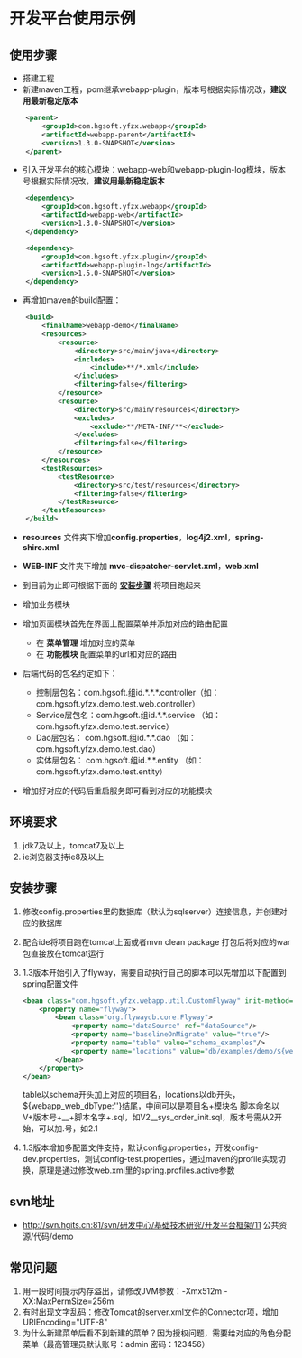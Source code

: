 # 开发平台使用示例

## 使用步骤
* 搭建工程
 * 新建maven工程，pom继承webapp-plugin，版本号根据实际情况改，**建议用最新稳定版本**
 
```xml
    <parent>
        <groupId>com.hgsoft.yfzx.webapp</groupId>
        <artifactId>webapp-parent</artifactId>
        <version>1.3.0-SNAPSHOT</version>
    </parent>
``` 
 * 引入开发平台的核心模块：webapp-web和webapp-plugin-log模块，版本号根据实际情况改，**建议用最新稳定版本**
 
```xml
    <dependency>
        <groupId>com.hgsoft.yfzx.webapp</groupId>
        <artifactId>webapp-web</artifactId>
        <version>1.3.0-SNAPSHOT</version>
    </dependency>

    <dependency>
        <groupId>com.hgsoft.yfzx.plugin</groupId>
        <artifactId>webapp-plugin-log</artifactId>
        <version>1.5.0-SNAPSHOT</version>
    </dependency>
```    
 
 * 再增加maven的build配置：
 
```xml
    <build>
        <finalName>webapp-demo</finalName>
        <resources>
            <resource>
                <directory>src/main/java</directory>
                <includes>
                    <include>**/*.xml</include>
                </includes>
                <filtering>false</filtering>
            </resource>
            <resource>
                <directory>src/main/resources</directory>
                <excludes>
                    <exclude>**/META-INF/**</exclude>
                </excludes>
                <filtering>false</filtering>
            </resource>
        </resources>
        <testResources>
            <testResource>
                <directory>src/test/resources</directory>
                <filtering>false</filtering>
            </testResource>
        </testResources>
    </build>
```
 
 * **resources** 文件夹下增加**config.properties**，**log4j2.xml**，**spring-shiro.xml**
 * **WEB-INF** 文件夹下增加 **mvc-dispatcher-servlet.xml**，**web.xml**
 * 到目前为止即可根据下面的 [**安装步骤**](#%E5%AE%89%E8%A3%85%E6%AD%A5%E9%AA%A4) 将项目跑起来
 
* 增加业务模块
 * 增加页面模块首先在界面上配置菜单并添加对应的路由配置
   * 在 **菜单管理** 增加对应的菜单
   * 在 **功能模块** 配置菜单的url和对应的路由
 * 后端代码的包名约定如下：
   * 控制层包名：com.hgsoft.组id.\*.\*.\*.controller（如：com.hgsoft.yfzx.demo.test.web.controller）
    * Service层包名：com.hgsoft.组id.\*.\*.service （如：com.hgsoft.yfzx.demo.test.service）
    * Dao层包名： com.hgsoft.组id.\*.\*.dao （如：com.hgsoft.yfzx.demo.test.dao）
    * 实体层包名： com.hgsoft.组id.\*.\*.entity （如：com.hgsoft.yfzx.demo.test.entity）
 * 增加好对应的代码后重启服务即可看到对应的功能模块

## 环境要求
1. jdk7及以上，tomcat7及以上
2. ie浏览器支持ie8及以上

## 安装步骤
1. 修改config.properties里的数据库（默认为sqlserver）连接信息，并创建对应的数据库
2. 配合ide将项目跑在tomcat上面或者mvn clean package 打包后将对应的war包直接放在tomcat运行
3. 1.3版本开始引入了flyway，需要自动执行自己的脚本可以先增加以下配置到spring配置文件

    ```xml
    <bean class="com.hgsoft.yfzx.webapp.util.CustomFlyway" init-method="init" depends-on="flyway">
        <property name="flyway">
            <bean class="org.flywaydb.core.Flyway">
                <property name="dataSource" ref="dataSource"/>
                <property name="baselineOnMigrate" value="true"/>
                <property name="table" value="schema_examples"/>
                <property name="locations" value="db/examples/demo/${webapp_web_dbType:''}"/>
            </bean>
        </property>
    </bean>
    ```
    
    table以schema开头加上对应的项目名，locations以db开头，${webapp_web_dbType:''}结尾，中间可以是项目名+模块名
    脚本命名以V+版本号+__+脚本名字+.sql，如V2__sys_order_init.sql，版本号需从2开始，可以加.号，如2.1

4. 1.3版本增加多配置文件支持，默认config.properties，开发config-dev.properties，测试config-test.properties，通过maven的profile实现切换，原理是通过修改web.xml里的spring.profiles.active参数

## svn地址

* <a href="http://svn.hgits.cn:81/svn/研发中心/基础技术研究/开发平台框架/11 公共资源/代码/demo">http://svn.hgits.cn:81/svn/研发中心/基础技术研究/开发平台框架/11 公共资源/代码/demo</a>

## 常见问题

1. 用一段时间提示内存溢出，请修改JVM参数：-Xmx512m -XX:MaxPermSize=256m
2. 有时出现文字乱码：修改Tomcat的server.xml文件的Connector项，增加URIEncoding="UTF-8"
3. 为什么新建菜单后看不到新建的菜单？因为授权问题，需要给对应的角色分配菜单（最高管理员默认账号：admin 密码：123456）

